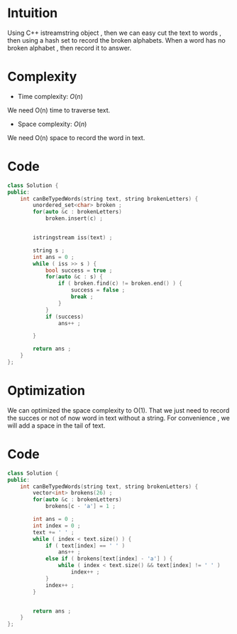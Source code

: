 # Intuition
<!-- Describe your first thoughts on how to solve this problem. -->
Using C++ istreamstring object , then we can easy cut the text to words , then using a hash set to record the broken alphabets. When a word has no broken alphabet , then record it to answer.

# Complexity
- Time complexity: $O(n)$
<!-- Add your time complexity here, e.g. $$O(n)$$ -->
We need O(n) time to traverse text. 

- Space complexity: $O(n)$
<!-- Add your space complexity here, e.g. $$O(n)$$ -->
We need O(n) space to record the word in text.

# Code
```cpp []
class Solution {
public:
    int canBeTypedWords(string text, string brokenLetters) {
        unordered_set<char> broken ;
        for(auto &c : brokenLetters)
            broken.insert(c) ;


        istringstream iss(text) ;

        string s ;
        int ans = 0 ;
        while ( iss >> s ) {
            bool success = true ;
            for(auto &c : s) {
                if ( broken.find(c) != broken.end() ) {
                    success = false ;
                    break ;
                }
            }
            if (success)
                ans++ ;

        }

        return ans ;
    }   
};
```


# Optimization 
We can optimized the space complexity to O(1). That we just need to record the succes or not of now word in text without a string.
For convenience , we will add a space in the tail of text. 


# Code
```cpp []
class Solution {
public:
    int canBeTypedWords(string text, string brokenLetters) {
        vector<int> brokens(26) ;
        for(auto &c : brokenLetters)
            brokens[c - 'a'] = 1 ;

        int ans = 0 ;
        int index = 0 ;
        text += ' ' ;
        while ( index < text.size() ) {
            if ( text[index] == ' ' )
                ans++ ;
            else if ( brokens[text[index] - 'a'] ) {
                while ( index < text.size() && text[index] != ' ' )
                    index++ ;
            }
            index++ ;
        }


        return ans ;
    }
};
```
